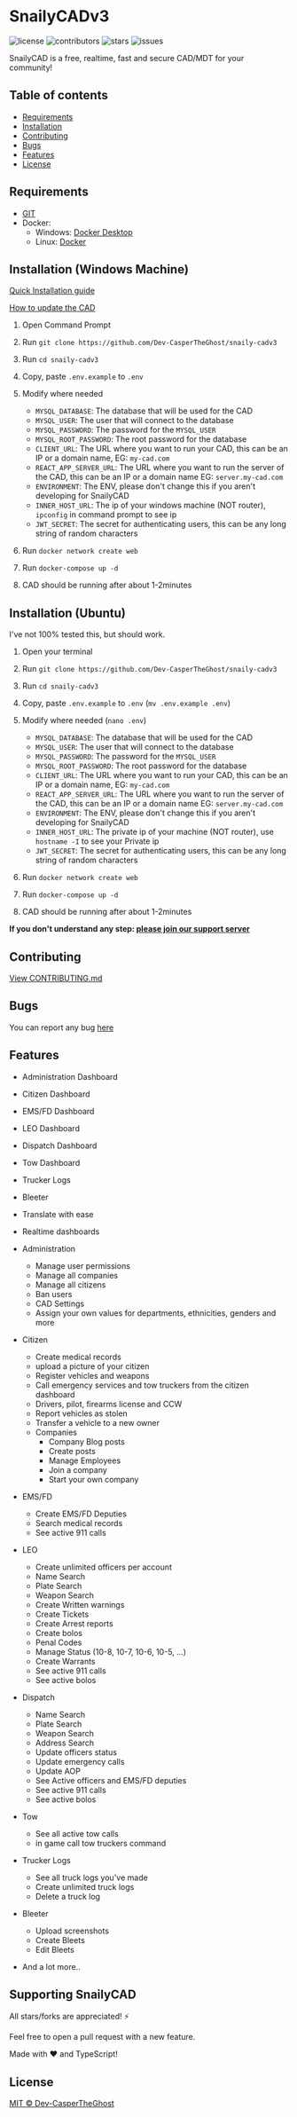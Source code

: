 # SnailyCADv3

![license](https://img.shields.io/github/license/dev-caspertheghost/snaily-cadv3?color=gr&style=flat-square)
![contributors](https://img.shields.io/github/contributors/dev-caspertheghost/snaily-cadv3?color=gr&style=flat-square)
![stars](https://img.shields.io/github/stars/dev-caspertheghost/snaily-cadv3?style=flat-square&color=gr)
![issues](https://img.shields.io/github/issues/dev-caspertheghost/snaily-cadv3?style=flat-square)

SnailyCAD is a free, realtime, fast and secure CAD/MDT for your community!

## Table of contents

- [Requirements](#requirements)
- [Installation](#installation)
- [Contributing](#contributing)
- [Bugs](#bugs)
- [Features](#features)
- [License](#license)

## Requirements

- [GIT](https://git-scm.com/downloads)
- Docker:
  - Windows: [Docker Desktop](https://www.docker.com/get-started)
  - Linux: [Docker](https://docs.docker.com/engine/install/)

## Installation (Windows Machine)

[Quick Installation guide](https://youtu.be/av_rD_jOJN8)

[How to update the CAD](https://youtu.be/6THGMcHEX48)

1. Open Command Prompt
2. Run `git clone https://github.com/Dev-CasperTheGhost/snaily-cadv3`
3. Run `cd snaily-cadv3`
4. Copy, paste `.env.example` to `.env`
5. Modify where needed

   - `MYSQL_DATABASE`: The database that will be used for the CAD
   - `MYSQL_USER`: The user that will connect to the database
   - `MYSQL_PASSWORD`: The password for the `MYSQL_USER`
   - `MYSQL_ROOT_PASSWORD`: The root password for the database
   - `CLIENT_URL`: The URL where you want to run your CAD, this can be an IP or a domain name, EG: `my-cad.com`
   - `REACT_APP_SERVER_URL`: The URL where you want to run the server of the CAD, this can be an IP or a domain name EG: `server.my-cad.com`
   - `ENVIRONMENT`: The ENV, please don't change this if you aren't developing for SnailyCAD
   - `INNER_HOST_URL`: The ip of your windows machine (NOT router), `ipconfig` in command prompt to see ip
   - `JWT_SECRET`: The secret for authenticating users, this can be any long string of random characters

6. Run `docker network create web`
7. Run `docker-compose up -d`
8. CAD should be running after about 1-2minutes

## Installation (Ubuntu)

I've not 100% tested this, but should work.

1. Open your terminal
2. Run `git clone https://github.com/Dev-CasperTheGhost/snaily-cadv3`
3. Run `cd snaily-cadv3`
4. Copy, paste `.env.example` to `.env` (`mv .env.example .env`)
5. Modify where needed (`nano .env`)

   - `MYSQL_DATABASE`: The database that will be used for the CAD
   - `MYSQL_USER`: The user that will connect to the database
   - `MYSQL_PASSWORD`: The password for the `MYSQL_USER`
   - `MYSQL_ROOT_PASSWORD`: The root password for the database
   - `CLIENT_URL`: The URL where you want to run your CAD, this can be an IP or a domain name, EG: `my-cad.com`
   - `REACT_APP_SERVER_URL`: The URL where you want to run the server of the CAD, this can be an IP or a domain name EG: `server.my-cad.com`
   - `ENVIRONMENT`: The ENV, please don't change this if you aren't developing for SnailyCAD
   - `INNER_HOST_URL`: The private ip of your machine (NOT router), use `hostname -I` to see your Private ip
   - `JWT_SECRET`: The secret for authenticating users, this can be any long string of random characters

6. Run `docker network create web`
7. Run `docker-compose up -d`
8. CAD should be running after about 1-2minutes

**If you don't understand any step: [please join our support server](https://discord.com/invite/eGnrPqEH7U)**

## Contributing

[View CONTRIBUTING.md](./CONTRIBUTING.md)

## Bugs

You can report any bug [here](https://github.com/dev-caspertheghost/snaily-cadv3/issues)

## Features

- Administration Dashboard
- Citizen Dashboard
- EMS/FD Dashboard
- LEO Dashboard
- Dispatch Dashboard
- Tow Dashboard
- Trucker Logs
- Bleeter
- Translate with ease
- Realtime dashboards

- Administration

  - Manage user permissions
  - Manage all companies
  - Manage all citizens
  - Ban users
  - CAD Settings
  - Assign your own values for departments, ethnicities, genders and more

- Citizen

  - Create medical records
  - upload a picture of your citizen
  - Register vehicles and weapons
  - Call emergency services and tow truckers from the citizen dashboard
  - Drivers, pilot, firearms license and CCW
  - Report vehicles as stolen
  - Transfer a vehicle to a new owner
  - Companies
    - Company Blog posts
    - Create posts
    - Manage Employees
    - Join a company
    - Start your own company

- EMS/FD

  - Create EMS/FD Deputies
  - Search medical records
  - See active 911 calls

- LEO

  - Create unlimited officers per account
  - Name Search
  - Plate Search
  - Weapon Search
  - Create Written warnings
  - Create Tickets
  - Create Arrest reports
  - Create bolos
  - Penal Codes
  - Manage Status (10-8, 10-7, 10-6, 10-5, ...)
  - Create Warrants
  - See active 911 calls
  - See active bolos

- Dispatch

  - Name Search
  - Plate Search
  - Weapon Search
  - Address Search
  - Update officers status
  - Update emergency calls
  - Update AOP
  - See Active officers and EMS/FD deputies
  - See active 911 calls
  - See active bolos

- Tow

  - See all active tow calls
  - in game call tow truckers command

- Trucker Logs

  - See all truck logs you've made
  - Create unlimited truck logs
  - Delete a truck log

- Bleeter

  - Upload screenshots
  - Create Bleets
  - Edit Bleets

- And a lot more..

## Supporting SnailyCAD

All stars/forks are appreciated! ⚡

Feel free to open a pull request with a new feature.

Made with ❤️ and TypeScript!

## License

[MIT © Dev-CasperTheGhost](./LICENSE)
